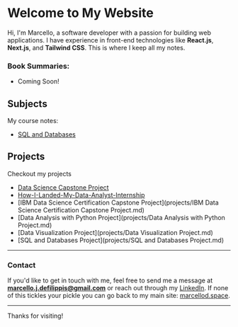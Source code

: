 # Welcome to My Website

Hi, I'm Marcello, a software developer with a passion for building web applications. I have experience in front-end technologies like **React.js**, **Next.js**, and **Tailwind CSS**. This is where I keep all my notes.

### Book Summaries:

- Coming Soon!

## Subjects

My course notes:

- [SQL and Databases](Subjects/sql.md)

## Projects

Checkout my projects
- [Data Science Capstone Project](projects/Data-Science-Capstone-Project)
- [How-I-Landed-My-Data-Analyst-Internship](projects/How-I-Landed-My-Data-Analyst-Internship.md)
- [IBM Data Science Certification Capstone Project](projects/IBM Data Science Certification Capstone Project.md)
- [Data Analysis with Python Project](projects/Data Analysis with Python Project.md)
- [Data Visualization Project](projects/Data Visualization Project.md)
- [SQL and Databases Project](projects/SQL and Databases Project.md)

---

### Contact

If you'd like to get in touch with me, feel free to send me a message at **[marcello.j.defilippis@gmail.com](mailto:marcello.j.defilippis@gmail.com)** or reach out through my [LinkedIn](https://www.linkedin.com/in/marcellodefilippis/). If none of this tickles your pickle you can go back to my main site: [marcellod.space](https://marcellod.space/).

---

Thanks for visiting!
